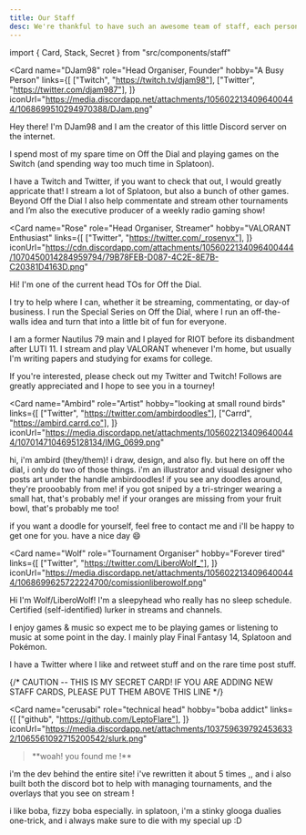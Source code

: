 ```yaml
---
title: Our Staff
desc: We're thankful to have such an awesome team of staff, each person contributes to a key part of Off the Dial. If any of them interest you, feel free to read about them here.
---
```


import { Card, Stack, Secret } from "src/components/staff"

<Stack>

<Card
  name="DJam98"
  role="Head Organiser, Founder"
  hobby="A Busy Person"
  links={[
    ["Twitch", "https://twitch.tv/djam98"],
    ["Twitter", "https://twitter.com/djam987"],
  ]}
  iconUrl="https://media.discordapp.net/attachments/1056022134096400444/1068699510294970388/DJam.png"
>

Hey there! I'm DJam98 and I am the creator of this little Discord server on the internet.

I spend most of my spare time on Off the Dial and playing games on the Switch (and spending way too much time in Splatoon).

I have a Twitch and Twitter, if you want to check that out, I would greatly appricate that! I stream a lot of Splatoon, but also a bunch of other games. Beyond Off the Dial I also help commentate and stream other tournaments and I’m also the executive producer of a weekly radio gaming show!

</Card>

<Card
  name="Rose"
  role="Head Organiser, Streamer"
  hobby="VALORANT Enthusiast"
  links={[
    ["Twitter", "https://twitter.com/_rosenyx"],
  ]}
  iconUrl="https://cdn.discordapp.com/attachments/1056022134096400444/1070450014284959794/79B78FEB-D087-4C2E-8E7B-C20381D4163D.png"
>

Hi! I'm one of the current head TOs for Off the Dial.

I try to help where I can, whether it be streaming, commentating, or day-of business. I run the Special Series on Off the Dial, where I run an off-the-walls idea and turn that into a little bit of fun for everyone.

I am a former Nautilus 79 main and I played for RIOT before its disbandment after LUTI 11. I stream and play VALORANT whenever I'm home, but usually I'm writing papers and studying for exams for college.

If you're interested, please check out my Twitter and Twitch! Follows are greatly appreciated and I hope to see you in a tourney!

</Card>

<Card
  name="Ambird"
  role="Artist"
  hobby="looking at small round birds"
  links={[
    ["Twitter", "https://twitter.com/ambirdoodles"],
    ["Carrd", "https://ambird.carrd.co"],
  ]}
  iconUrl="https://media.discordapp.net/attachments/1056022134096400444/1070147104695128134/IMG_0699.png"
>

hi, i'm ambird (they/them)! i draw, design, and also fly. but here on off the dial, i only do two of those things. i'm an illustrator and visual designer who posts art under the handle ambirdoodles! if you see any doodles around, they're prooobably from me! if you got sniped by a tri-stringer wearing a small hat, that's probably me! if your oranges are missing from your fruit bowl, that's probably me too!

if you want a doodle for yourself, feel free to contact me and i'll be happy to get one for you. have a nice day 😄

</Card>

<Card
  name="Wolf"
  role="Tournament Organiser"
  hobby="Forever tired"
  links={[
    ["Twitter", "https://twitter.com/LiberoWolf_"],
  ]}
  iconUrl="https://media.discordapp.net/attachments/1056022134096400444/1068699625722224700/comissionliberowolf.png"
>

Hi I'm Wolf/LiberoWolf! I'm a sleepyhead who really has no sleep schedule. Certified (self-identified) lurker in streams and channels.

I enjoy games & music so expect me to be playing games or listening to music at some point in the day. I mainly play Final Fantasy 14, Splatoon and Pokémon.

I have a Twitter where I like and retweet stuff and on the rare time post stuff.

</Card>

{/* CAUTION -- THIS IS MY SECRET CARD! IF YOU ARE ADDING NEW STAFF CARDS, PLEASE PUT THEM ABOVE THIS LINE */}

<Secret><Card
  name="cerusabi"
  role="technical head"
  hobby="boba addict"
  links={[
    ["github", "https://github.com/LeptoFlare"],
  ]}
  iconUrl="https://media.discordapp.net/attachments/1037596397924536332/1065561092715200542/slurk.png"
>

> <p className="text-xl">**woah! you found me !**</p>

i'm the dev behind the entire site! i've rewritten it about 5 times ,, and i also built both the discord bot to help with managing tournaments, and the overlays that you see on stream !

i like boba, fizzy boba especially. in splatoon, i'm a stinky glooga dualies one-trick, and i always make sure to die with my special up :D

</Card></Secret>

</Stack>
